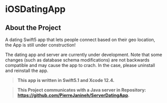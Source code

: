 # iOSDatingApp

## About the Project

A dating Swift5 app that lets people connect based on their geo location, the App is still under construction!

The dating app and server are currently under development. Note that some changes (such as database schema modifications) are not backwards compatible and may cause the app to crach. In the case, please uninstall and reinstall the app.

> __This app is written in Swift5.1 and Xcode 12.4.__

> __This Project communicates with a Java server in Repository: https://github.com/PierreJanineh/ServerDatingApp.__
